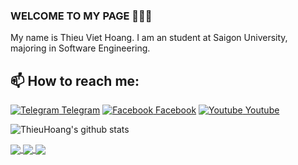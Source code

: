 ### WELCOME TO MY PAGE 👋👋👋
My name is Thieu Viet Hoang. I am an student at Saigon University, majoring in Software Engineering.<br>
## 📫 How to reach me: 

[![Telegram](https://lh3.googleusercontent.com/VLCl6ri_H8syU_ETx9znjIX8wQLqBUOnW8cnpQeUiogEECuJjLNh_o5DzHw_uEZrhBusQPjAEL5QjJabkW6MkyZcDNOUiPdCmJLD3SK6TsZdBX6AxdDRB5y5fjvwTXwOvorrWJ4vjyACig2386jSf2yLFTyLi5L5DxIaQ7jIvgqRHBomQpKb08gry9nMUT-H1x_xQR5JMzj26xDg9T3KrUmvyNmE5aYdXc00xU98KPvseh1zRSCYiB6ISRknt2gvjabs58phx4rjFvWdQLYhoo3KTu7I3CJKb_BOWi2Lu4oEDqnUPCkOY1-oOMgRPsBFTcJOIMarZJXwzQCUtr4HjXTNYh5W8VXXboG7zSwqPsTmyr1NvH-7p-CCCHx976Hn7dy8RF6n4dip3on6gHGsjfROmadSBkOfUVDtdUe7yDpodISeljCHIuA0Sl476Jm6ljFR5J1KBufYwJauDy4HuxbnSJNA8sMBvdmB85pROldGM6xnJmkjtQ7aNksqFHzg-39t8t7ZTom5YEhn_PZVP9UkxIitpj70IeB94MbtS1P6hBG6nPaA0byDVkmzaPrdPNwl4WbuTwKl3Kuc6wAf40Kbw6uPFkN-n1okWuBxII8HkzJP15NcFBMeD8ivtXjdB9geWqraPxgdqkdVKDuH0m_lWLZjD6PS_rKahrn_N_kqsc_dzpTqxXHNvLQV6SlGfcChFrH9IORvb3tWB8La6_rWCun-Ez8SHqkuBbZMNQ_ODuabxr74yIqPfwstpsaEwuNhdl4xJGPiwl0qda51XWR777_4zzAuKmr4wi0qjrl_3zWynfKlzed-fSUiNfh3A1jfa5q-ryp_Y_J3ID8XB8IPlLeqJ4u6rkQGKcSfKNa3iFKnEVVG9IoL9KRBoPKoEa2CTas4fbYCyAVsExZdTFHZ9tSglrQmzoTUTRpTjs2G0zIvAbdiVhSF16l1bfRJDdZadXKP-XjqIZjNzAEXH48=s14-no?authuser=0) Telegram](https://t.me/thhoang0903) [![Facebook](https://lh3.googleusercontent.com/sOAF41qnR4YgaAXjL0U5m4OA5U8aa_8P0GU7p_sdgrG6qS-2nICNBViaO5bTjc3OVZ9LQs8fZ2TE9Z9Oiy1-tH7jzGDprVw99hv4RA1Uf_1Vgi0WMkADcxeSo5uhxsOTwpr2fOUkCbIAzOXDd3Dtj1IWt5RvN-xFqc0vG-IabLc6qCMYgC9FxmqK1F-00wJa6yfGDZ0RbSw97AqaS5OR0l7EafWZTZAapVuy0uKnMoWDTTuIaMISwscuJXVskopdwtzrVBHsfIMRCR6Uq4liXEPvTYcyvNc8a5pV_UndEbA8bhW9BelLhjYddt5ToMbimHvJMk1GsgTzcIEMbAzEO3hOUyDd-Qa5FQUB5cQa0sOsEfWznzanjELXRVsiCZzI4LmTaapb24smDotE-9I4_HORnzGxv9cVK-vMg0p210HGSJV16ZpSqbFWXQZAzoGQ5HZExpmlgcEFfg4wyAoXGYE5PvCLUhyeFdg763k9UUrNzdLItywISpGAOrfqYlmlAAyQncwVy_L0HIRyvsAL7iXz2NNxp4p1zQgX9_UzysPj_N96eGxyqpSp7wrW1-lcUDtgJ5ABOVOelrn-adVlnPTyvt86i6qQbXpcSMdRxIEKGNBWs9U9Xny_W9SMyLjY7OtnL3FDDsl5Lw0J9W3Qnn4EQ1_mxVZVFA2CbO3K5G65t7q-h0eabcG9mbQ2J1EYe3e12kgzT70-MrWSeTVOJMIAQXeur3441JRWp7VDkRgu4sWJGaV9ZvDYsIGVZURf6JhCo0aM5bklnhybBTW5HCuOgGyh4TorrrG8gJoPaIUweDiUF82a4b1BokOXGGPuT8OWdXuSqTYq9HPubUT0jbMexka22FcfYU6ymQ9ARtYMopY9PA-9VyZe7465Q7FvX3P6m4bx6MANC1rI1x4Tgrh-VVlNo4UqAKN6XuLGShsOIbKhlY2_aMwbAR7oXE63aWHmhfkl_MR7JFC7Th-IwmY=s14-no?authuser=0) Facebook](https://www.facebook.com/thieuhoang0903/) [![Youtube](https://lh3.googleusercontent.com/YZRlwp6Qi2d16iqcZKcGfsVMISTI9Lq8L97j9SM0R1RDcPULICpjnKACcJTsK0xMVffs20aOllJa5jIAUEZHPKhSCJvQQKc0nwECUmG9rW9Z1-uIPIlvJnwHADnDFfIifhyeIMMs4nm4THkmSnpF6mmJ83w3Gg1SMOVyMjaBKDCuCM2_U7BB74j3JvJTBioTuvDW1_zaQyl7ZL85n3POthFHGB_l1pfjJy5Hb7rM0xNetxEWocsQ7dcSl4oOUoEqZoh59JeclMx_SarIporWJVVAOAMbYZbIifcGQf8dEH1sDIEIH_VlMgbIzYzFBaLPuLSJgKWPmPZj2-7MOPxvld2RSxw_pIXC18uTvXn_biaiAyKN4Equ8B_netZgN1FY5qV6YO6HrseaIdL9PrTIgRz3Vc5BR4Mxe5uVY-HY2bUl1H05wnIUnH7pju2VUBSccz5iMpLt4HGtTmXOYbWKsSkwr5KFnifD4PWR0orrPx9igFLRef8xrxeP2ppr1ThBBpVZ4FREY2-L2SKAHsBGkgBCzlwHXKJQ7q5wLZJssxTs9AwYx8E233x9KSIeNxm__qqEW6ksC4zzI-sCEOSfjtcJBv84o1E8vnCOkVzfuTJXqqiggKwlZqD_wUZe4iPutWqbGJZTIfXrVni7GbDER1tvVyrloAivmUXWpuwVpAOpMT8Qa8jCL3DcpIbHBEFzPA3s3NY3WnWvDJZm4rHFdNegYp9ccbZ2aefPIRQzVlbguazai3JRY0MQZMP_EstawZMdHJZ6hieUZJVu3dXHKMqoeFlbgdIMmYwWdMYz4CqCCwIc3_EiMOoQNTBhbrQGfLuhIX0gf6WSHruwteHQkqPmE8KXkz0JJesc4AkDbyv5QqoE-Xqf3JVWtAPEcjCiS_9EvAsiMLsLWksfbMY4EOopcds_G8r49fdWHqzK-YGJRZcsZVjEXUj36VhEB26dB2nbLGiZu1rVxF7UAc2auuk=s14-no?authuser=0) Youtube](https://www.youtube.com/thieuhoangofficial)



![ThieuHoang's github stats](https://github-readme-stats-git-masterrstaa-rickstaa.vercel.app/api?username=thieuhoang2002&show_icons=true&theme=tokyonight&hide=contribs,prs,issues)

<a href="https://github.com/thieuhoang2002/CSHARP-FIVECHIP-MART-PROJECT/">
  <!-- Change the `github-readme-stats.anuraghazra1.vercel.app` to `github-readme-stats.vercel.app`  -->
  <img align="center" src="https://github-readme-stats.anuraghazra1.vercel.app/api/pin/?username=thieuhoang2002&repo=CSHARP-FIVECHIP-MART-PROJECT&theme=radical" />
</a>    
<a href="https://github.com/thieuhoang2002/WEB1-PROJECT---WATCH-SHOP/">
  <!-- Change the `github-readme-stats.anuraghazra1.vercel.app` to `github-readme-stats.vercel.app`  -->
  <img align="center" src="https://github-readme-stats.anuraghazra1.vercel.app/api/pin/?username=thieuhoang2002&repo=WEB1-PROJECT---WATCH-SHOP&theme=merko" />
</a>

<a href="https://github.com/thieuhoang2002/DO-AN-JAVA---CONG-NGHE-PHAN-MEM---QUAN-LY-CUA-HANG-BAN-COFFEE">
  <!-- Change the `github-readme-stats.anuraghazra1.vercel.app` to `github-readme-stats.vercel.app`  -->
  <img align="center" src="https://github-readme-stats.anuraghazra1.vercel.app/api/pin/?username=thieuhoang2002&repo=DO-AN-JAVA---CONG-NGHE-PHAN-MEM---QUAN-LY-CUA-HANG-BAN-COFFEE&theme=gruvbox" />
</a>    

